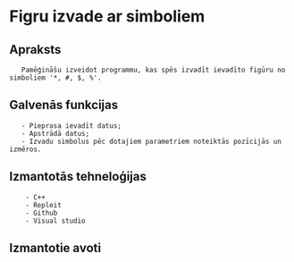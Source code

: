 # Figru izvade ar simboliem

## Apraksts
       Pamēģināšu izveidot programmu, kas spēs izvadīt ievadīto figūru no simboliem '*, #, $, %'.
       
## Galvenās funkcijas
       - Pieprasa ievadīt datus;
       - Apstrādā datus;
       - Izvadu simbolus pēc dotajiem parametriem noteiktās pozīcijās un izmēros.
       
## Izmantotās tehneloģijas
        - C++
        - Repleit
        - Github
        - Visual studio

## Izmantotie avoti
